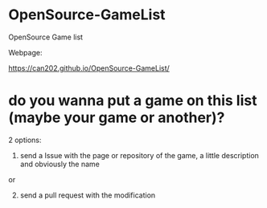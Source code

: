 # OpenSource-GameList
OpenSource Game list

Webpage:

https://can202.github.io/OpenSource-GameList/

# do you wanna put a game on this list (maybe your game or another)?

2 options:

1. send a Issue with the page or repository of the game, a little description and obviously the name

or

2. send a pull request with the modification
